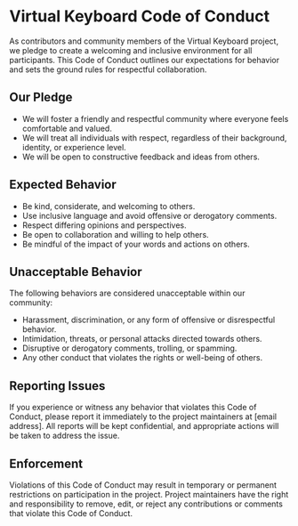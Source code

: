 # Virtual Keyboard Code of Conduct

As contributors and community members of the Virtual Keyboard project, we pledge to create a welcoming and inclusive environment for all participants. This Code of Conduct outlines our expectations for behavior and sets the ground rules for respectful collaboration.

## Our Pledge

- We will foster a friendly and respectful community where everyone feels comfortable and valued.
- We will treat all individuals with respect, regardless of their background, identity, or experience level.
- We will be open to constructive feedback and ideas from others.

## Expected Behavior

- Be kind, considerate, and welcoming to others.
- Use inclusive language and avoid offensive or derogatory comments.
- Respect differing opinions and perspectives.
- Be open to collaboration and willing to help others.
- Be mindful of the impact of your words and actions on others.

## Unacceptable Behavior

The following behaviors are considered unacceptable within our community:

- Harassment, discrimination, or any form of offensive or disrespectful behavior.
- Intimidation, threats, or personal attacks directed towards others.
- Disruptive or derogatory comments, trolling, or spamming.
- Any other conduct that violates the rights or well-being of others.

## Reporting Issues

If you experience or witness any behavior that violates this Code of Conduct, please report it immediately to the project maintainers at [email address]. All reports will be kept confidential, and appropriate actions will be taken to address the issue.

## Enforcement

Violations of this Code of Conduct may result in temporary or permanent restrictions on participation in the project. Project maintainers have the right and responsibility to remove, edit, or reject any contributions or comments that violate this Code of Conduct.
